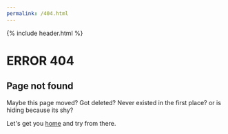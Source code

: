 ```yaml
---
permalink: /404.html
---
```


{% include header.html %}


# ERROR 404

## Page not found
<p>Maybe this page moved? Got deleted? Never existed in the first place? or is hiding because its shy?</p>
<p>Let's get you <a href="http://www.gensc.org/">home</a> and try from there.</p>